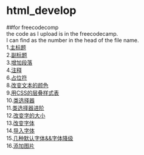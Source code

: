 # html_develop
##for freecodecomp  
the code as I upload is in the freecodecamp.  
I can find as the number in the head of the file name.  
1.[主标题](https://github.com/zhangyufeng0123/html_develop/blob/master/1.say_hellop_to_HTML_Element.html)  
2.[副标题](https://github.com/zhangyufeng0123/html_develop/blob/master/2.Headline_with_the_h2_Element.html)  
3.[增加段落](https://github.com/zhangyufeng0123/html_develop/blob/master/3.Inform_with_the_Paragraph_Element.html)  
4.[注释](https://github.com/zhangyufeng0123/html_develop/blob/master/4.Uncomment_HTML.html)  
6.[占位符](https://github.com/zhangyufeng0123/html_develop/blob/master/6.Fill%20in%20the%20Blank%20with%20Placeholder%20Text.html)  
8.[改变文本的颜色](https://github.com/zhangyufeng0123/html_develop/blob/master/8.Change%20the%20Color%20of%20Text%20.html)  
9.[用CSS的层叠样式表](https://github.com/zhangyufeng0123/html_develop/blob/master/9.Use%20CSS%20Selectors%20to%20Style%20Elements.html)  
10.[类选择器](https://github.com/zhangyufeng0123/html_develop/blob/master/10.Use%20a%20CSS%20Class%20to%20Style%20an%20Element.html)  
11.[类选择器进阶](https://github.com/zhangyufeng0123/html_develop/blob/master/11.Style%20Multiple%20Elements%20with%20a%20CSS%20Class.html)  
12.[改变字的大小](https://github.com/zhangyufeng0123/html_develop/blob/master/12.Change%20the%20Font%20Size%20of%20an%20Element.html)  
13.[改变字体](https://github.com/zhangyufeng0123/html_develop/blob/master/13.Set%20the%20Font%20Family%20of%20an%20Element.html)  
14.[导入字体](https://github.com/zhangyufeng0123/html_develop/blob/master/14.Import%20a%20Google%20Font.html)  
15.[几种默认字体&&字体降级](https://github.com/zhangyufeng0123/html_develop/blob/master/15.Specify%20How%20Fonts%20Should%20Degrade.html)  
16.[添加图片](https://github.com/zhangyufeng0123/html_develop/blob/master/16.Add%20Images%20to%20your%20Website.html)  
